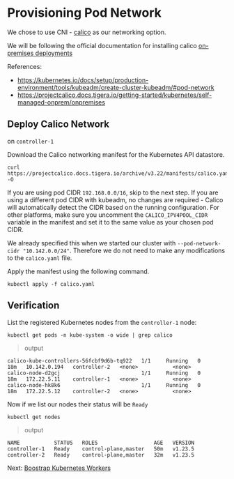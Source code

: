 # Provisioning Pod Network

We chose to use CNI - [calico](https://projectcalico.docs.tigera.io/about/about-calico) as our networking option.

We will be following the official documentation for installing calico [on-premises deployments](https://projectcalico.docs.tigera.io/getting-started/kubernetes/self-managed-onprem/onpremises)

References:
- https://kubernetes.io/docs/setup/production-environment/tools/kubeadm/create-cluster-kubeadm/#pod-network
- https://projectcalico.docs.tigera.io/getting-started/kubernetes/self-managed-onprem/onpremises

## Deploy Calico Network

on `controller-1`

Download the Calico networking manifest for the Kubernetes API datastore.
```
curl https://projectcalico.docs.tigera.io/archive/v3.22/manifests/calico.yaml -O
```

If you are using pod CIDR `192.168.0.0/16`, skip to the next step. If you are using a different pod CIDR with kubeadm, no changes are required - Calico will automatically detect the CIDR based on the running configuration. For other platforms, make sure you uncomment the `CALICO_IPV4POOL_CIDR` variable in the manifest and set it to the same value as your chosen pod CIDR.

We already specified this when we started our cluster with `--pod-network-cidr "10.142.0.0/24"`. Therefore we do not need to make any modifications to the `calico.yaml` file. 

Apply the manifest using the following command.

```
kubectl apply -f calico.yaml
```

## Verification

List the registered Kubernetes nodes from the `controller-1` node:

```
kubectl get pods -n kube-system -o wide | grep calico
```

> output

```
calico-kube-controllers-56fcbf9d6b-tq922   1/1     Running   0             18m   10.142.0.194   controller-2   <none>           <none>
calico-node-d2gcj                          1/1     Running   0             18m   172.22.5.11    controller-1   <none>           <none>
calico-node-hk8k6                          1/1     Running   0             18m   172.22.5.12    controller-2   <none>           <none>
```

Now if we list our nodes their status will be `Ready`
```
kubectl get nodes
```

> output

```
NAME           STATUS   ROLES                  AGE   VERSION
controller-1   Ready    control-plane,master   50m   v1.23.5
controller-2   Ready    control-plane,master   32m   v1.23.5
```


Next: [Boostrap Kubernetes Workers](07-boostrap-kubernetes-workers.md)
